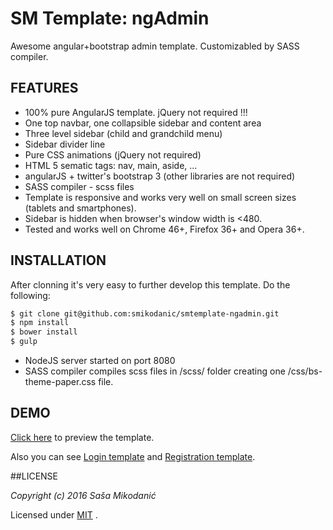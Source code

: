 # SM Template: ngAdmin
Awesome angular+bootstrap admin template. Customizabled by SASS compiler.



## FEATURES
- 100% pure AngularJS template. jQuery not required !!!
- One top navbar, one collapsible sidebar and content area
- Three level sidebar (child and grandchild menu)
- Sidebar divider line
- Pure CSS animations (jQuery not required)
- HTML 5 sematic tags: nav, main, aside, ...
- angularJS + twitter's bootstrap 3 (other libraries are not required)
- SASS compiler - scss files
- Template is responsive and works very well on small screen sizes (tablets and smartphones).
- Sidebar is hidden when browser's window width is <480.
- Tested and works well on Chrome 46+, Firefox 36+ and Opera 36+.




## INSTALLATION
After clonning it's very easy to further develop this template. Do the following:

```html
$ git clone git@github.com:smikodanic/smtemplate-ngadmin.git
$ npm install
$ bower install
$ gulp
```

- NodeJS server started on port 8080
- SASS compiler compiles scss files in /scss/ folder creating one /css/bs-theme-paper.css file.



## DEMO
[Click here](https://smikodanic.github.io/smtemplate-ngadmin/) to preview the template.

Also you can see [Login template](https://smikodanic.github.io/smtemplate-ngadmin/login.html) and
[Registration template](https://smikodanic.github.io/smtemplate-ngadmin/registration.html).



##LICENSE

*Copyright (c) 2016 Saša Mikodanić*

Licensed under [MIT](https://raw.githubusercontent.com/smikodanic/generator-smtemplate/master/LICENSE) .
